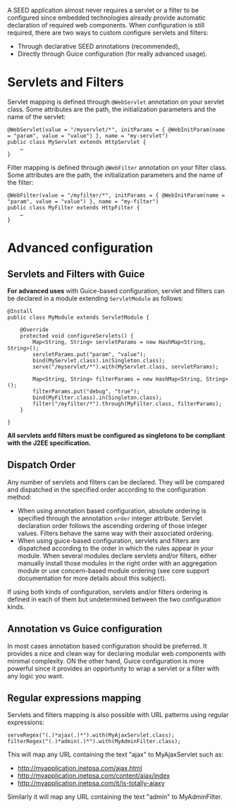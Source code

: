 A SEED application almost never requires a servlet or a filter to be configured since embedded technologies already
provide automatic declaration of required web components. When configuration is still required, there are two ways 
to custom configure servlets and filters:

* Through declarative SEED annotations (recommended),
* Directly through Guice configuration (for really advanced usage).

# Servlets and Filters

Servlet mapping is defined through `@WebServlet` annotation on your servlet class. Some attributes are the path, the
initialization parameters and the name of the servlet:


    @WebServlet(value = "/myservlet/*", initParams = { @WebInitParam(name = "param", value = "value") }, name = "my-servlet")
    public class MyServlet extends HttpServlet {
        …
    }

Filter mapping is defined through `@WebFilter` annotation on your filter class. Some attributes are the path, the
initialization parameters and the name of the filter:

    @WebFilter(value = "/myfilter/*", initParams = { @WebInitParam(name = "param", value = "value") }, name = "my-filter")
    public class MyFilter extends HttpFilter {
        …
    }

# Advanced configuration

## Servlets and Filters with Guice

**For advanced uses** with Guice-based configuration, servlet and filters can be declared in a module extending `ServletModule` as follows:

    @Install
    public class MyModule extends ServletModule {
    
        @Override
        protected void configureServlets() {
            Map<String, String> servletParams = new HashMap<String, String>();
            servletParams.put("param", "value");
            bind(MyServlet.class).in(Singleton.class);
            serve("/myservlet/*").with(MyServlet.class, servletParams);
            
            Map<String, String> filterParams = new HashMap<String, String>();
            filterParams.put("debug", "true");
            bind(MyFilter.class).in(Singleton.class);
            filter("/myfilter/*").through(MyFilter.class, filterParams);
        }
        
    }
    
**All servlets anfd filters must be configured as singletons to be compliant with the J2EE specification.**
    
## Dispatch Order

Any number of servlets and filters can be declared. They will be compared and dispatched in the specified order
according to the configuration method:

* When using annotation based configuration, absolute ordering is specified through the annotation `order` integer attribute. 
Servlet declaration order follows the ascending ordering of those integer values. Filters behave the same way with their associated ordering.
* When using guice-based configuration, servlets and filters are dispatched according to the order in which the rules appear in your module. 
When several modules declare servlets and/or filters, either manually install those modules in the right order with an aggregation module or use concern-based module ordering 
(see core support documentation for more details about this subject).

If using both kinds of configuration, servlets and/or filters ordering is defined in each of them but undetermined between the two configuration kinds.

## Annotation vs Guice configuration

In most cases annotation based configuration should be preferred. It provides a nice and clean way for declaring
 modular web components with minimal complexity. ON the other hand, Guice configuration is more powerful since it provides 
 an opportunity to wrap a servlet or a filter with any logic you want.

## Regular expressions mapping

Servlets and filters mapping is also possible with URL patterns using regular expressions:

    serveRegex("(.)*ajax(.)*").with(MyAjaxServlet.class);
    filterRegex("(.)*admin(.)*").with(MyAdminFilter.class);
    
This will map any URL containing the text "ajax" to MyAjaxServlet such as:

* http://myapplication.inetpsa.com/ajax.html
* http://myapplication.inetpsa.com/content/ajax/index
* http://myapplication.inetpsa.com/it/is-totally-ajaxy

Similarly it will map any URL containing the text "admin" to MyAdminFilter.


